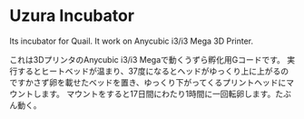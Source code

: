 # Uzura Incubator
Its incubator for Quail. It work on Anycubic i3/i3 Mega 3D Printer.

これは3DプリンタのAnycubic i3/i3 Megaで動くうずら孵化用Gコードです。
実行するとヒートベッドが温まり、37度になるとヘッドがゆっくり上に上がるのですかさず卵を載せたベッドを置き、ゆっくり下がってくるプリントヘッドにマウントします。
マウントをすると17日間にわたり1時間に一回転卵します。たぶん動く。
